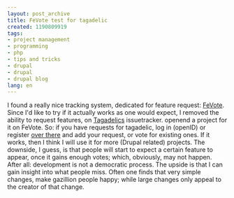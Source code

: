 ```yaml
---
layout: post_archive
title: FeVote test for tagadelic
created: 1190809919
tags:
- project management
- programming
- php
- tips and tricks
- drupal
- drupal
- drupal blog
lang: en
---
```

I found a really nice tracking system, dedicated for feature request: [FeVote](http://www.fevote.com). Since I'd like to try if it actually works as one would expect, I removed the ability to request features, on [Tagadelics](http://drupal.org/project/tagadelic) issuetracker. openend a project for it on FeVote. So: if you have requests for tagadelic, log in (openID) or register [over there](http://www.fevote.com/tagadelic) and add your request, or vote for existing ones. If it works, then I think I will use it for more (Drupal related) projects. The downside, I guess, is that people will start to expect a certain feature to appear, once it gains enough votes; which, obviously, may not happen. After all: development is not a democratic process. The upside is that I can gain insight into what people miss. Often one finds that very simple changes, make gazillion people happy; while large changes only appeal to the creator of that change.
